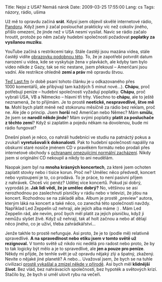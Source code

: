 Title: Nejsi z USA? Nemáš nárok
Date: 2009-03-25 17:55:00
Lang: cs
Tags: názory, rádio, ušima

Už mě to opravdu začíná **srát**. Kdysi jsem objevil skvělé internetové rádio, [Pandoru](http://www.pandora.com/). Když jsem ji začal poslouchat prakticky víc než cokoliv jiného, přišlo omezení, že jinde než v USA nesmí vysílat. Navíc se rádio začalo hroutit, protože po něm začaly hudební společnosti požadovat **poplatky za vysílanou muziku**.

YouTube začíná s restrikcemi taky. Stále častěji jsou mazána videa, stále častěji vidíte [obrazovku podobnou této](http://www.tvrdek.cz/weblog/vzdelani/72/tento-clanek-neni-dostupny-ve-vasi-zemi/). To, že je zapotřebí potvrdit datum narození u videa, kde se vyskytuje žena v plavkách, ale kdyby tam bylo video někde z Gazy, tak se nic nestane, jsem překousl – Američani jsou vadní. Ale restrikce ohledně **zemí a práv** mě opravdu štvou.

[Teď Last.fm](http://blog.last.fm/2009/03/24/lastfm-radio-announcement) (v době psaní tohoto článku je u odkazovaného přes 1000 komentářů, ale přibývají tam každých 5 minut nové…). **Chápu**, proč potřebují peníze – hudební společnosti vyžadují poplatky. **Chápu**, proč vybrali USA, VB a Německo – hlavní tři trhy. Všechno to **chápu**, ale to ještě neznamená, že to přijímám. Je to prostě **neetické, nespravedlivé, štve mě to**. Mohl bych platit méně než stokorunu měsíčně za rádio bez reklam, proč ne. Ale jde o princip. Jsem **horší** než Američan nebo Němec? Mám **smůlu**, že jsem se **narodil někde jinde**? Mám svými poplatky **platit za posluchače z těchto zemí**? Když si zaplatím a pojedu někam na dovolenou, bude mi rádio fungovat?

Dnešní píseň je něco, co nahráli hudebníci ve studiu na patnáctý pokus a zvukaři **vyretušovali k dokonalosti**. Pak to hudební společnosti napálily na obskurní staré nosiče jménem CD v pravěkém formátu nebo prodali přes internetové obchody s [ochranami omezujícími normální zacházení](http://latrine.dgx.cz/originalni-cd-do-meho-pocitace-nesmi). Nikdy jsem si originální CD nekoupil a nikdy to ani neudělám.

Naopak jsem byl na **mnoha krásných koncertech**, za které jsem ochoten zaplatit stovky nebo i tisíce korun. Proč ne? Umělec něco předvedl, koncert nebo vystoupení je to, co prodává. To je práce, to není pasivní příjem z nahrávek. Chceš víc peněz? Udělej více koncertů. Pokud jsi dobrý, vyprodáš je. **Jak lidi vědí, že je umělec dobrý?** No, většinou se asi nerozhodnou po zaslechnutí písničky v rádiu nebo v televizi, že jdou na koncert. Rozhodnou se na základě alba. Album je prostě „preview“ autora, kterým láká na koncert a také něco, co zanechá této společnosti navždy. Například Led Zeppelin už nehrají, ale jejich alba máme :) . Mám Led Zeppelin rád, ale nevím, proč bych měl platit za jejich písničku, když ji nemůžu slyšet živě. Když už nehrají, tak ať holt začnou a nebo ať dělají něco jiného, co je uživí, třeba zahrádkářství…

Jenže takhle to prostě nefunguje. Asi proto, že je to (podle mě) relativně spravedlivé. **A na spravedlnost nebo etiku jsem v tomto světě už rezignoval.** V tomto světě už nikdo nic nedělá pro radost nebo proto, že by to tak logicky být mělo a je to spravedlivé, ale **jen a pouze pro peníze**. Někdy mi přijde, že tenhle svět je už opravdu nějaký zlý a špatný, zkažený. Nevíte o nějaké jiné planetě? A nebo… Uvažoval jsem, že bych se na tuhle civilizaci [prostě vykašlal a zmizel někde v přírodě](http://www.csfd.cz/film/229841-into-the-wild/). Asi bych měl **klidnější život**. Bez vlád, bez nahrávacích společností, bez hypoték a světových krizí. Stačilo by, že bych si uměl ulovit rybu na večeři.

